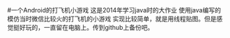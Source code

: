 #一个Android的打飞机小游戏
这是2014年学习java时的大作业
使用java编写的模仿当时微信比较火的打飞机的小游戏
实现比较简单，就是用线程贴图。但是感觉挺好玩的，一直留在电脑上。传到github上备份吧。